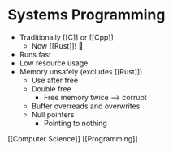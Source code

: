 # Systems Programming

- Traditionally [[C]] or [[Cpp]]
  - Now [[Rust]]! 🦀
- Runs fast
- Low resource usage
- Memory unsafely (excludes [[Rust]])
  - Use after free
  - Double free
    - Free memory twice --> corrupt
  - Buffer overreads and overwrites
  - Null pointers
    - Pointing to nothing

[[Computer Science]] [[Programming]]

